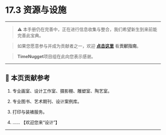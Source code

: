 # 17.3 资源与设施

---

> ⚠️ 本手册仍在完善中，正在进行信息收集与整合，我们希望新生到来前能完善此宝典。  

> 如果您愿意参与并成为贡献者之一，欢迎 **[点击这里](/CONTRIBUTING.md)** 看**贡献指南**。

> **TimeNugget**项目组在此向您表示感谢。

---

## 📌 本页贡献参考

1. 专业画室、设计工作室、摄影棚、雕塑室、陶艺室。

2. 专业图书、艺术期刊、设计案例库。

3. 打印与装裱服务。

4. ……  【欢迎您来“设计”】

---
